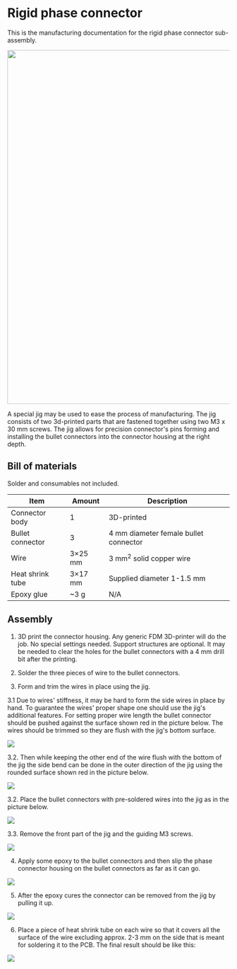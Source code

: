 # Rigid phase connector

This is the manufacturing documentation for the rigid phase connector sub-assembly.

<img src="figures/11.png" width="800" />

A special jig may be used to ease the process of manufacturing. 
The jig consists of two 3d-printed parts that are fastened together using two M3 x 30 mm screws.
The jig allows for precision connector's pins forming and installing 
the bullet connectors into the connector housing at the right depth.

## Bill of materials

Solder and consumables not included.

Item               | Amount | Description
-------------------|--------|-------------------------------------------------------------
Connector body     | 1      | 3D-printed
Bullet connector   | 3      | 4 mm diameter female bullet connector
Wire               | 3×25 mm| 3 mm<sup>2</sup> solid copper wire
Heat shrink tube   | 3×17 mm| Supplied diameter 1-1.5 mm
Epoxy glue         | ~3 g   | N/A

## Assembly

1. 3D print  the connector housing.
   Any generic FDM 3D-printer will do the job.
   No special settings needed.
   Support structures are optional.
   It may be needed to clear the holes for the bullet connectors with a 4 mm drill bit after the printing.

2. Solder the three pieces of wire to the bullet connectors.

3. Form and trim the wires in place using the jig.

3.1 Due to wires' stiffness, it may be hard to form the side wires in place by hand.
To guarantee the wires' proper shape one should use the jig's additional features. 
For setting proper wire length the bullet connector should be pushed against the surface shown red in the picture below.
The wires should be trimmed so they are flush with the jig's bottom surface.

<img src="figures/connector/6.png" />

3.2. Then while keeping the other end of the wire flush with the bottom of the jig
the side bend can be done in the outer direction of the jig using the rounded surface shown red in the picture below.

<img src="figures/connector/5.png" /> 

3.2. Place the bullet connectors with pre-soldered wires into the jig as in the picture below. 

<img src="figures/connector/1.png" />

3.3. Remove the front part of the jig and the guiding M3 screws.

<img src="figures/connector/2.png" />

4. Apply some epoxy to the bullet connectors and then slip the phase connector housing on the bullet connectors
as far as it can go.

<img src="figures/connector/3.png" />

5. After the epoxy cures the connector can be removed from the jig by pulling it up.

<img src="figures/connector/4.png" />

6. Place a piece of heat shrink tube on each wire so that it covers all the surface of the wire excluding
   approx. 2-3 mm on the side that is meant for soldering it to the PCB.
   The final result should be like this:

<img src="figures/5.png" />
